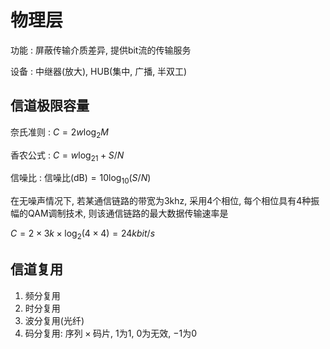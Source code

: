 <!--
  vi: ft=pandoc.markdown
-->

# 物理层

功能
: 屏蔽传输介质差异, 提供bit流的传输服务

设备
: 中继器(放大), HUB(集中, 广播, 半双工)

## 信道极限容量

奈氏准则
: $C = 2 w\log_2 M$

香农公式
: $C = w \log_21+S/N$

信噪比
: $\text{信噪比(dB)} = 10\log_10(S/N)$

<div class="example">
在无噪声情况下, 若某通信链路的带宽为3khz, 采用4个相位, 每个相位具有4种振幅的QAM调制技术, 则该通信链路的最大数据传输速率是

$C = 2 \times 3k \times \log_2 (4 \times 4) = 24kbit/s$
</div>

## 信道复用

1. 频分复用
1. 时分复用
1. 波分复用(光纤)
1. 码分复用: $\text{序列} \times \text{码片}$, $1$为$1$, $0$为无效, $-1$为$0$
